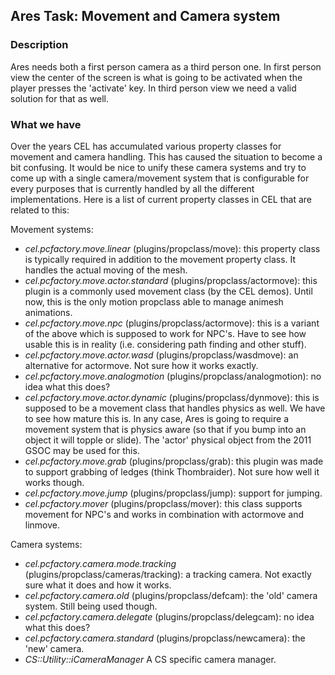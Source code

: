 ## Ares Task: Movement and Camera system ##

### Description ###

Ares needs both a first person camera as a third person one. In first person view the center of the screen is what is going to be activated when the player presses the 'activate' key. In third person view we need a valid solution for that as well.

### What we have ###

Over the years CEL has accumulated various property classes for movement and camera handling. This has caused the situation to become a bit confusing. It would be nice to unify these camera systems and try to come up with a single camera/movement system that is configurable for every purposes that is currently handled by all the different implementations. Here is a list of current property classes in CEL that are related to this:

Movement systems:

  * _cel.pcfactory.move.linear_ (plugins/propclass/move): this property class is typically required in addition to the movement property class. It handles the actual moving of the mesh.
  * _cel.pcfactory.move.actor.standard_ (plugins/propclass/actormove): this plugin is a commonly used movement class (by the CEL demos). Until now, this is the only motion propclass able to manage animesh animations.
  * _cel.pcfactory.move.npc_ (plugins/propclass/actormove): this is a variant of the above which is supposed to work for NPC's. Have to see how usable this is in reality (i.e. considering path finding and other stuff).
  * _cel.pcfactory.move.actor.wasd_ (plugins/propclass/wasdmove): an alternative for actormove. Not sure how it works exactly.
  * _cel.pcfactory.move.analogmotion_ (plugins/propclass/analogmotion): no idea what this does?
  * _cel.pcfactory.move.actor.dynamic_ (plugins/propclass/dynmove): this is supposed to be a movement class that handles physics as well. We have to see how mature this is. In any case, Ares is going to require a movement system that is physics aware (so that if you bump into an object it will topple or slide). The 'actor' physical object from the 2011 GSOC may be used for this.
  * _cel.pcfactory.move.grab_ (plugins/propclass/grab): this plugin was made to support grabbing of ledges (think Thombraider). Not sure how well it works though.
  * _cel.pcfactory.move.jump_ (plugins/propclass/jump): support for jumping.
  * _cel.pcfactory.mover_ (plugins/propclass/mover): this class supports movement for NPC's and works in combination with actormove and linmove.

Camera systems:

  * _cel.pcfactory.camera.mode.tracking_ (plugins/propclass/cameras/tracking): a tracking camera. Not exactly sure what it does and how it works.
  * _cel.pcfactory.camera.old_ (plugins/propclass/defcam): the 'old' camera system. Still being used though.
  * _cel.pcfactory.camera.delegate_ (plugins/propclass/delegcam): no idea what this does?
  * _cel.pcfactory.camera.standard_ (plugins/propclass/newcamera): the 'new' camera.
  * _CS::Utility::iCameraManager_ A CS specific camera manager.